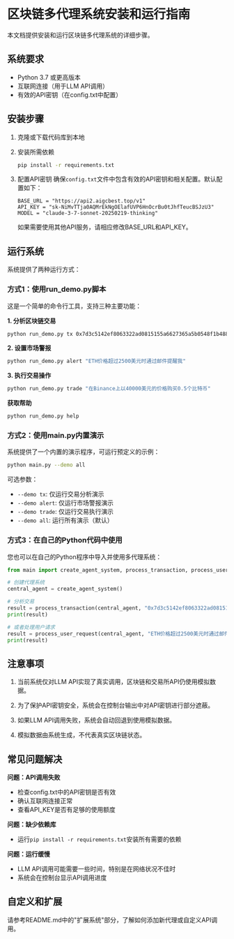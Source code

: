 # 区块链多代理系统安装和运行指南

本文档提供安装和运行区块链多代理系统的详细步骤。

## 系统要求

- Python 3.7 或更高版本
- 互联网连接（用于LLM API调用）
- 有效的API密钥（在config.txt中配置）

## 安装步骤

1. 克隆或下载代码库到本地

2. 安装所需依赖
   ```bash
   pip install -r requirements.txt
   ```

3. 配置API密钥
   确保`config.txt`文件中包含有效的API密钥和相关配置。默认配置如下：
   ```
   BASE_URL = "https://api2.aigcbest.top/v1"
   API_KEY = "sk-NiMvTTja0AQMrEkNgOElafUVP6HnOcrBu0tJhfTeucBSJzU3"
   MODEL = "claude-3-7-sonnet-20250219-thinking"
   ```

   如果需要使用其他API服务，请相应修改BASE_URL和API_KEY。

## 运行系统

系统提供了两种运行方式：

### 方式1：使用run_demo.py脚本

这是一个简单的命令行工具，支持三种主要功能：

**1. 分析区块链交易**
```bash
python run_demo.py tx 0x7d3c5142ef8063322ad0815155a6627365a5b0548f1b488588b54bf6a242a7c8
```

**2. 设置市场警报**
```bash
python run_demo.py alert "ETH价格超过2500美元时通过邮件提醒我"
```

**3. 执行交易操作**
```bash
python run_demo.py trade "在Binance上以40000美元的价格购买0.5个比特币"
```

**获取帮助**
```bash
python run_demo.py help
```

### 方式2：使用main.py内置演示

系统提供了一个内置的演示程序，可运行预定义的示例：

```bash
python main.py --demo all
```

可选参数：
- `--demo tx`: 仅运行交易分析演示
- `--demo alert`: 仅运行市场警报演示
- `--demo trade`: 仅运行交易执行演示
- `--demo all`: 运行所有演示（默认）

### 方式3：在自己的Python代码中使用

您也可以在自己的Python程序中导入并使用多代理系统：

```python
from main import create_agent_system, process_transaction, process_user_request

# 创建代理系统
central_agent = create_agent_system()

# 分析交易
result = process_transaction(central_agent, "0x7d3c5142ef8063322ad0815155a6627365a5b0548f1b488588b54bf6a242a7c8")
print(result)

# 或者处理用户请求
result = process_user_request(central_agent, "ETH价格超过2500美元时通过邮件提醒我")
print(result)
```

## 注意事项

1. 当前系统仅对LLM API实现了真实调用，区块链和交易所API仍使用模拟数据。

2. 为了保护API密钥安全，系统会在控制台输出中对API密钥进行部分遮蔽。

3. 如果LLM API调用失败，系统会自动回退到使用模拟数据。

4. 模拟数据由系统生成，不代表真实区块链状态。

## 常见问题解决

**问题：API调用失败**
- 检查config.txt中的API密钥是否有效
- 确认互联网连接正常
- 查看API_KEY是否有足够的使用额度

**问题：缺少依赖库**
- 运行`pip install -r requirements.txt`安装所有需要的依赖

**问题：运行缓慢**
- LLM API调用可能需要一些时间，特别是在网络状况不佳时
- 系统会在控制台显示API调用进度

## 自定义和扩展

请参考README.md中的"扩展系统"部分，了解如何添加新代理或自定义API调用。
